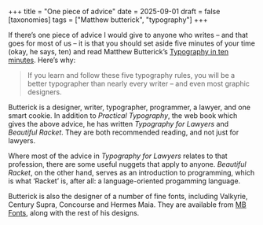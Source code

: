 +++
title = "One piece of advice"
date = 2025-09-01
draft = false
[taxonomies]
tags = ["Matthew butterick", "typography"]
+++

If there’s one piece of advice I would give to anyone who writes – and that goes for most of us – it is that you should set aside five minutes of your time (okay, he says, ten) and read Matthew Butterick’s [Typography in ten minutes](https://practicaltypography.com/typography-in-ten-minutes.html). Here’s why:

> If you learn and follow these five typography rules, you will be a better typographer than nearly every writer – and even most graphic designers.

Butterick is a designer, writer, typographer, programmer, a lawyer, and one smart cookie. In addition to _Practical Typography_, the web book which gives the above advice, he has written _Typography for Lawyers_ and _Beautiful Racket_. They are both recommended reading, and not just for lawyers.

Where most of the advice in _Typography for Lawyers_ relates to that profession, there are some useful nuggets that apply to anyone. _Beautiful Racket_, on the other hand, serves as an introduction to programming, which is what ‘Racket’ is, after all: a language-oriented progamming language.

Butterick is also the designer of a number of fine fonts, including Valkyrie, Century Supra, Concourse and Hermes Maia. They are available from [MB Fonts](https://practicaltypography.com/mb-fonts.html), along with the rest of his designs.